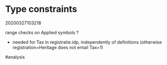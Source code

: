 Type constraints
=
20200327103218

range checks on Applied symbols ?
* needed for Tax in registratie.idp, independently of definitions (otherwise registration=Heritage does not entail Tax=1)


#analysis
